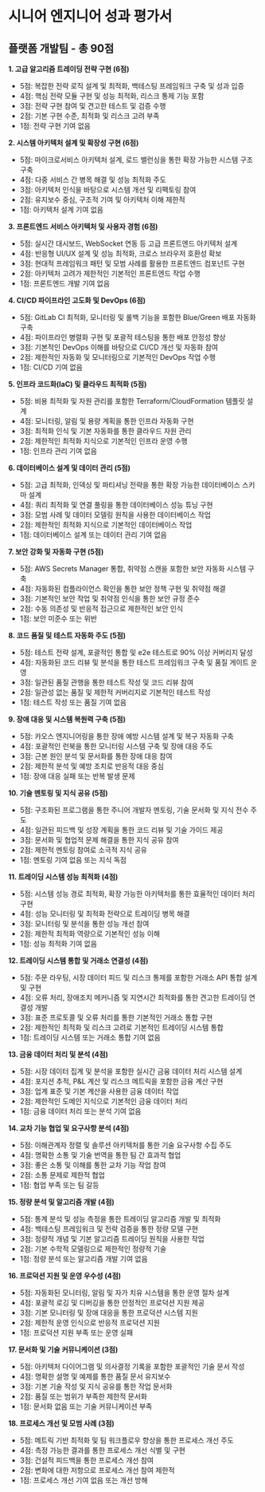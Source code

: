 # 시니어 엔지니어 성과 평가서
## 플랫폼 개발팀 - 총 90점

**1. 고급 알고리즘 트레이딩 전략 구현 (6점)**
- 5점: 복잡한 전략 로직 설계 및 최적화, 백테스팅 프레임워크 구축 및 성과 입증
- 4점: 핵심 전략 모듈 구현 및 성능 최적화, 리스크 통제 기능 포함
- 3점: 전략 구현 참여 및 견고한 테스트 및 검증 수행
- 2점: 기본 구현 수준, 최적화 및 리스크 고려 부족
- 1점: 전략 구현 기여 없음

**2. 시스템 아키텍처 설계 및 확장성 구현 (6점)**
- 5점: 마이크로서비스 아키텍처 설계, 로드 밸런싱을 통한 확장 가능한 시스템 구조 구축
- 4점: 다중 서비스 간 병목 해결 및 성능 최적화 주도
- 3점: 아키텍처 인식을 바탕으로 시스템 개선 및 리팩토링 참여
- 2점: 유지보수 중심, 구조적 기여 및 아키텍처 이해 제한적
- 1점: 아키텍처 설계 기여 없음

**3. 프론트엔드 서비스 아키텍처 및 사용자 경험 (6점)**
- 5점: 실시간 대시보드, WebSocket 연동 등 고급 프론트엔드 아키텍처 설계
- 4점: 반응형 UI/UX 설계 및 성능 최적화, 크로스 브라우저 호환성 확보
- 3점: 현대적 프레임워크 패턴 및 모범 사례를 활용한 프론트엔드 컴포넌트 구현
- 2점: 아키텍처 고려가 제한적인 기본적인 프론트엔드 작업 수행
- 1점: 프론트엔드 개발 기여 없음

**4. CI/CD 파이프라인 고도화 및 DevOps (6점)**
- 5점: GitLab CI 최적화, 모니터링 및 롤백 기능을 포함한 Blue/Green 배포 자동화 구축
- 4점: 파이프라인 병렬화 구현 및 포괄적 테스팅을 통한 배포 안정성 향상
- 3점: 기본적인 DevOps 이해를 바탕으로 CI/CD 개선 및 자동화 참여
- 2점: 제한적인 자동화 및 모니터링으로 기본적인 DevOps 작업 수행
- 1점: CI/CD 기여 없음

**5. 인프라 코드화(IaC) 및 클라우드 최적화 (5점)**
- 5점: 비용 최적화 및 자원 관리를 포함한 Terraform/CloudFormation 템플릿 설계
- 4점: 모니터링, 알림 및 용량 계획을 통한 인프라 자동화 구현
- 3점: 최적화 인식 및 기본 자동화를 통한 클라우드 자원 관리
- 2점: 제한적인 최적화 지식으로 기본적인 인프라 운영 수행
- 1점: 인프라 관리 기여 없음

**6. 데이터베이스 설계 및 데이터 관리 (5점)**
- 5점: 고급 최적화, 인덱싱 및 파티셔닝 전략을 통한 확장 가능한 데이터베이스 스키마 설계
- 4점: 쿼리 최적화 및 연결 풀링을 통한 데이터베이스 성능 튜닝 구현
- 3점: 모범 사례 및 데이터 모델링 원칙을 사용한 데이터베이스 작업
- 2점: 제한적인 최적화 지식으로 기본적인 데이터베이스 작업
- 1점: 데이터베이스 설계 또는 데이터 관리 기여 없음

**7. 보안 강화 및 자동화 구현 (5점)**
- 5점: AWS Secrets Manager 통합, 취약점 스캔을 포함한 보안 자동화 시스템 구축
- 4점: 자동화된 컴플라이언스 확인을 통한 보안 정책 구현 및 취약점 해결
- 3점: 기본적인 보안 작업 및 취약점 인식을 통한 보안 규정 준수
- 2점: 수동 의존성 및 반응적 접근으로 제한적인 보안 인식
- 1점: 보안 미준수 또는 위반

**8. 코드 품질 및 테스트 자동화 주도 (5점)**
- 5점: 테스트 전략 설계, 포괄적인 통합 및 e2e 테스트로 90% 이상 커버리지 달성
- 4점: 자동화된 코드 리뷰 및 분석을 통한 테스트 프레임워크 구축 및 품질 게이트 운영
- 3점: 일관된 품질 관행을 통한 테스트 작성 및 코드 리뷰 참여
- 2점: 일관성 없는 품질 및 제한적 커버리지로 기본적인 테스트 작성
- 1점: 테스트 작성 또는 품질 기여 없음

**9. 장애 대응 및 시스템 복원력 구축 (5점)**
- 5점: 카오스 엔지니어링을 통한 장애 예방 시스템 설계 및 복구 자동화 구축
- 4점: 포괄적인 런북을 통한 모니터링 시스템 구축 및 장애 대응 주도
- 3점: 근본 원인 분석 및 문서화를 통한 장애 대응 참여
- 2점: 제한적 분석 및 예방 조치로 반응적 대응 중심
- 1점: 장애 대응 실패 또는 반복 발생 문제

**10. 기술 멘토링 및 지식 공유 (5점)**
- 5점: 구조화된 프로그램을 통한 주니어 개발자 멘토링, 기술 문서화 및 지식 전수 주도
- 4점: 일관된 피드백 및 성장 계획을 통한 코드 리뷰 및 기술 가이드 제공
- 3점: 문서화 및 협업적 문제 해결을 통한 지식 공유 참여
- 2점: 제한적 멘토링 참여로 소극적 지식 공유
- 1점: 멘토링 기여 없음 또는 지식 독점

**11. 트레이딩 시스템 성능 최적화 (4점)**
- 5점: 시스템 성능 경로 최적화, 확장 가능한 아키텍처를 통한 효율적인 데이터 처리 구현
- 4점: 성능 모니터링 및 최적화 전략으로 트레이딩 병목 해결
- 3점: 모니터링 및 분석을 통한 성능 개선 참여
- 2점: 제한적 최적화 역량으로 기본적인 성능 이해
- 1점: 성능 최적화 기여 없음

**12. 트레이딩 시스템 통합 및 거래소 연결성 (4점)**
- 5점: 주문 라우팅, 시장 데이터 피드 및 리스크 통제를 포함한 거래소 API 통합 설계 및 구현
- 4점: 오류 처리, 장애조치 메커니즘 및 지연시간 최적화를 통한 견고한 트레이딩 연결성 개발
- 3점: 표준 프로토콜 및 오류 처리를 통한 기본적인 거래소 통합 구현
- 2점: 제한적인 최적화 및 리스크 고려로 기본적인 트레이딩 시스템 통합
- 1점: 트레이딩 시스템 또는 거래소 통합 기여 없음

**13. 금융 데이터 처리 및 분석 (4점)**
- 5점: 시장 데이터 집계 및 분석을 포함한 실시간 금융 데이터 처리 시스템 설계
- 4점: 포지션 추적, P&L 계산 및 리스크 메트릭을 포함한 금융 계산 구현
- 3점: 업계 표준 및 기본 계산을 사용한 금융 데이터 작업
- 2점: 제한적인 도메인 지식으로 기본적인 금융 데이터 처리
- 1점: 금융 데이터 처리 또는 분석 기여 없음

**14. 교차 기능 협업 및 요구사항 분석 (4점)**
- 5점: 이해관계자 정렬 및 솔루션 아키텍처를 통한 기술 요구사항 수집 주도
- 4점: 명확한 소통 및 기술 번역을 통한 팀 간 효과적 협업
- 3점: 좋은 소통 및 이해를 통한 교차 기능 작업 참여
- 2점: 소통 문제로 제한적 협업
- 1점: 협업 부족 또는 팀 갈등

**15. 정량 분석 및 알고리즘 개발 (4점)**
- 5점: 통계 분석 및 성능 측정을 통한 트레이딩 알고리즘 개발 및 최적화
- 4점: 백테스팅 프레임워크 및 전략 검증을 통한 정량 모델 구현
- 3점: 정량적 개념 및 기본 알고리즘 트레이딩 원칙을 사용한 작업
- 2점: 기본 수학적 모델링으로 제한적인 정량적 기술
- 1점: 정량 분석 또는 알고리즘 개발 기여 없음

**16. 프로덕션 지원 및 운영 우수성 (4점)**
- 5점: 자동화된 모니터링, 알림 및 자가 치유 시스템을 통한 운영 절차 설계
- 4점: 포괄적 로깅 및 디버깅을 통한 안정적인 프로덕션 지원 제공
- 3점: 기본 모니터링 및 장애 대응을 통한 프로덕션 시스템 지원
- 2점: 제한적 운영 인식으로 반응적 프로덕션 지원
- 1점: 프로덕션 지원 부족 또는 운영 실패

**17. 문서화 및 기술 커뮤니케이션 (3점)**
- 5점: 아키텍처 다이어그램 및 의사결정 기록을 포함한 포괄적인 기술 문서 작성
- 4점: 명확한 설명 및 예제를 통한 품질 문서 유지보수
- 3점: 기본 기술 작성 및 지식 공유를 통한 작업 문서화
- 2점: 품질 또는 범위가 부족한 제한적 문서화
- 1점: 문서화 없음 또는 기술 커뮤니케이션 부족

**18. 프로세스 개선 및 모범 사례 (3점)**
- 5점: 메트릭 기반 최적화 및 팀 워크플로우 향상을 통한 프로세스 개선 주도
- 4점: 측정 가능한 결과를 통한 프로세스 개선 식별 및 구현
- 3점: 건설적 피드백을 통한 프로세스 개선 참여
- 2점: 변화에 대한 저항으로 프로세스 개선 참여 제한적
- 1점: 프로세스 개선 기여 없음 또는 개선 방해